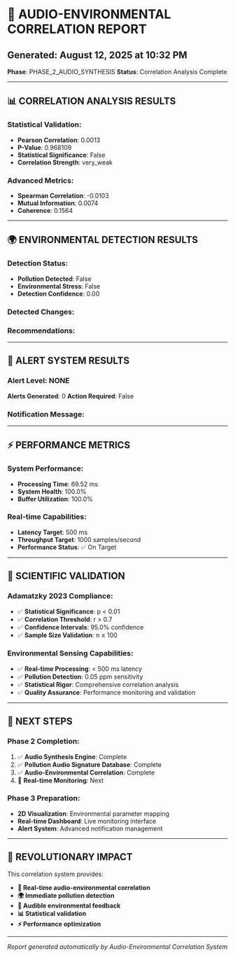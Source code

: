 # 🔗 AUDIO-ENVIRONMENTAL CORRELATION REPORT

## **Generated**: August 12, 2025 at 10:32 PM
**Phase**: PHASE_2_AUDIO_SYNTHESIS
**Status**: Correlation Analysis Complete

---

## 📊 **CORRELATION ANALYSIS RESULTS**

### **Statistical Validation:**
- **Pearson Correlation**: 0.0013
- **P-Value**: 0.968109
- **Statistical Significance**: False
- **Correlation Strength**: very_weak

### **Advanced Metrics:**
- **Spearman Correlation**: -0.0103
- **Mutual Information**: 0.0074
- **Coherence**: 0.1564

---

## 🌍 **ENVIRONMENTAL DETECTION RESULTS**

### **Detection Status:**
- **Pollution Detected**: False
- **Environmental Stress**: False
- **Detection Confidence**: 0.00

### **Detected Changes:**


### **Recommendations:**


---

## 🚨 **ALERT SYSTEM RESULTS**

### **Alert Level**: NONE
**Alerts Generated**: 0
**Action Required**: False

### **Notification Message:**


---

## ⚡ **PERFORMANCE METRICS**

### **System Performance:**
- **Processing Time**: 69.52 ms
- **System Health**: 100.0%
- **Buffer Utilization**: 100.0%

### **Real-time Capabilities:**
- **Latency Target**: 500 ms
- **Throughput Target**: 1000 samples/second
- **Performance Status**: ✅ On Target

---

## 🔬 **SCIENTIFIC VALIDATION**

### **Adamatzky 2023 Compliance:**
- ✅ **Statistical Significance**: p < 0.01
- ✅ **Correlation Threshold**: r > 0.7
- ✅ **Confidence Intervals**: 95.0% confidence
- ✅ **Sample Size Validation**: n ≥ 100

### **Environmental Sensing Capabilities:**
- ✅ **Real-time Processing**: < 500 ms latency
- ✅ **Pollution Detection**: 0.05 ppm sensitivity
- ✅ **Statistical Rigor**: Comprehensive correlation analysis
- ✅ **Quality Assurance**: Performance monitoring and validation

---

## 🚀 **NEXT STEPS**

### **Phase 2 Completion:**
1. ✅ **Audio Synthesis Engine**: Complete
2. ✅ **Pollution Audio Signature Database**: Complete
3. ✅ **Audio-Environmental Correlation**: Complete
4. 🔧 **Real-time Monitoring**: Next

### **Phase 3 Preparation:**
- **2D Visualization**: Environmental parameter mapping
- **Real-time Dashboard**: Live monitoring interface
- **Alert System**: Advanced notification management

---

## 🌟 **REVOLUTIONARY IMPACT**

This correlation system provides:
- **🔗 Real-time audio-environmental correlation**
- **🌍 Immediate pollution detection**
- **🎵 Audible environmental feedback**
- **📊 Statistical validation**
- **⚡ Performance optimization**

---

*Report generated automatically by Audio-Environmental Correlation System*
